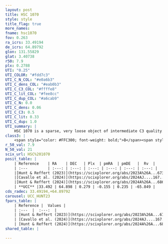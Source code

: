 ```yaml
---
layout: post
title: HSC 1070
style: style
title_flag: true
more_names: 
fname: hsc1070
fov: 0.263
ra_icrs: 33.49194
de_icrs: 64.89792
glon: 131.55829
glat: 3.40738
r50: 7.9
plx: 0.2788
UTI: "0.25"
UTI_COLOR: "#fdd7c3"
UTI_C_N_COL: "#e0a6b3"
UTI_C_dens_COL: "#eab0b3"
UTI_C_C3_COL: "#ffffe8"
UTI_C_lit_COL: "#fee8cc"
UTI_C_dup_COL: "#a6cab9"
UTI_C_N: 0.0
UTI_C_dens: 0.06
UTI_C_C3: 0.5
UTI_C_lit: 0.33
UTI_C_dup: 1.0
UTI_summary: |
    HSC 1070 is a sparse, very loose object of intermediate C3 quality. It was recently reported in the literature.<br><br><span style="color: #99180f; font-weight: bold;">Warning: </span>contains less than 25 stars with <i>P>0.5</i> estimated.
class3: |
    <span style="color: #FFC300; font-weight: bold;">B</span><span style="color: #FFC300; font-weight: bold;">B</span>
r_50_val: 7.9
N_50_val: 21
scix_url: HSC%201070
posit_table: |
    | Reference    | RA    | DEC   | Plx  | pmRA  | pmDE   |  Rv  |
    | :---         | :---: | :---: | :---: | :---: | :---: | :---: |
    |[Hunt & Reffert (2023)](https://scixplorer.org/abs/2023A%26A...673A.114H) | 33.438 | 64.893 | 0.293 | -0.164 | 0.222 | -- |
    |[Cavallo et al. (2024)](https://scixplorer.org/abs/2024AJ....167...12C) | 33.48 | 64.909 | 0.296 | -- | -- | -- |
    |[Hunt & Reffert (2024)](https://scixplorer.org/abs/2024A%26A...686A..42H) | 33.438 | 64.893 | 0.293 | -0.164 | 0.222 | -- |
    | **UCC** |33.492 | 64.898 | 0.279 | -0.155 | 0.235 | -65.849 | 
cds_radec: 33.49194,+64.89792
carousel: UCC_HUNT23
fpars_table: |
    | Reference |  Values |
    | :---  |  :---:  |
    | [Hunt & Reffert (2023)](https://scixplorer.org/abs/2023A%26A...673A.114H) | `AV50=2.088, diffAV50=1.036, MOD50=12.513, logAge50=8.655` |
    | [Cavallo et al. (2024)](https://scixplorer.org/abs/2024AJ....167...12C) | `AV50=2.5, dMod50=12.95, logAge50=8.22, [Fe/H]50=0.18` |
    | [Hunt & Reffert (2024)](https://scixplorer.org/abs/2024A%26A...686A..42H) | `MassJ=237.957` |
shared_table: |
    
---
```


